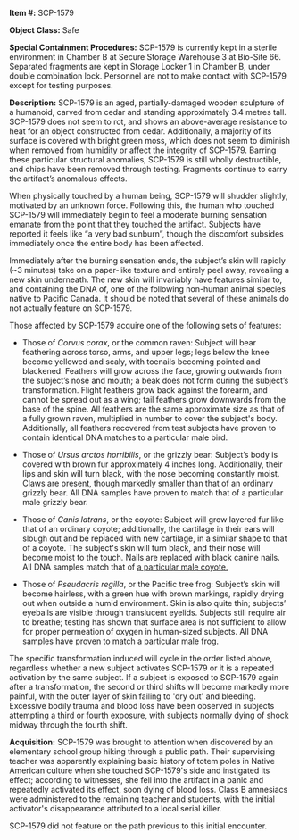 **Item #:** SCP-1579

**Object Class:** Safe

**Special Containment Procedures:** SCP-1579 is currently kept in a sterile environment in Chamber B at Secure Storage Warehouse 3 at Bio-Site 66. Separated fragments are kept in Storage Locker 1 in Chamber B, under double combination lock. Personnel are not to make contact with SCP-1579 except for testing purposes.

**Description:** SCP-1579 is an aged, partially-damaged wooden sculpture of a humanoid, carved from cedar and standing approximately 3.4 metres tall. SCP-1579 does not seem to rot, and shows an above-average resistance to heat for an object constructed from cedar. Additionally, a majority of its surface is covered with bright green moss, which does not seem to diminish when removed from humidity or affect the integrity of SCP-1579. Barring these particular structural anomalies, SCP-1579 is still wholly destructible, and chips have been removed through testing. Fragments continue to carry the artifact’s anomalous effects.

When physically touched by a human being, SCP-1579 will shudder slightly, motivated by an unknown force. Following this, the human who touched SCP-1579 will immediately begin to feel a moderate burning sensation emanate from the point that they touched the artifact. Subjects have reported it feels like “a very bad sunburn”, though the discomfort subsides immediately once the entire body has been affected.

Immediately after the burning sensation ends, the subject’s skin will rapidly (~3 minutes) take on a paper-like texture and entirely peel away, revealing a new skin underneath. The new skin will invariably have features similar to, and containing the DNA of, one of the following non-human animal species native to Pacific Canada. It should be noted that several of these animals do not actually feature on SCP-1579.

Those affected by SCP-1579 acquire one of the following sets of features:

*   Those of _Corvus corax_, or the common raven: Subject will bear feathering across torso, arms, and upper legs; legs below the knee become yellowed and scaly, with toenails becoming pointed and blackened. Feathers will grow across the face, growing outwards from the subject’s nose and mouth; a beak does not form during the subject’s transformation. Flight feathers grow back against the forearm, and cannot be spread out as a wing; tail feathers grow downwards from the base of the spine. All feathers are the same approximate size as that of a fully grown raven, multiplied in number to cover the subject's body. Additionally, all feathers recovered from test subjects have proven to contain identical DNA matches to a particular male bird.

*   Those of _Ursus arctos horribilis_, or the grizzly bear: Subject’s body is covered with brown fur approximately 4 inches long. Additionally, their lips and skin will turn black, with the nose becoming constantly moist. Claws are present, though markedly smaller than that of an ordinary grizzly bear. All DNA samples have proven to match that of a particular male grizzly bear.

*   Those of _Canis latrans_, or the coyote: Subject will grow layered fur like that of an ordinary coyote; additionally, the cartilage in their ears will slough out and be replaced with new cartilage, in a similar shape to that of a coyote. The subject's skin will turn black, and their nose will become moist to the touch. Nails are replaced with black canine nails. All DNA samples match that of [a particular male coyote.](/scp-2547)

*   Those of _Pseudacris regilla_, or the Pacific tree frog: Subject’s skin will become hairless, with a green hue with brown markings, rapidly drying out when outside a humid environment. Skin is also quite thin; subjects’ eyeballs are visible through translucent eyelids. Subjects still require air to breathe; testing has shown that surface area is not sufficient to allow for proper permeation of oxygen in human-sized subjects. All DNA samples have proven to match a particular male frog.

The specific transformation induced will cycle in the order listed above, regardless whether a new subject activates SCP-1579 or it is a repeated activation by the same subject. If a subject is exposed to SCP-1579 again after a transformation, the second or third shifts will become markedly more painful, with the outer layer of skin failing to 'dry out' and bleeding. Excessive bodily trauma and blood loss have been observed in subjects attempting a third or fourth exposure, with subjects normally dying of shock midway through the fourth shift.

**Acquisition:** SCP-1579 was brought to attention when discovered by an elementary school group hiking through a public path. Their supervising teacher was apparently explaining basic history of totem poles in Native American culture when she touched SCP-1579's side and instigated its effect; according to witnesses, she fell into the artifact in a panic and repeatedly activated its effect, soon dying of blood loss. Class B amnesiacs were administered to the remaining teacher and students, with the initial activator's disappearance attributed to a local serial killer.

SCP-1579 did not feature on the path previous to this initial encounter.